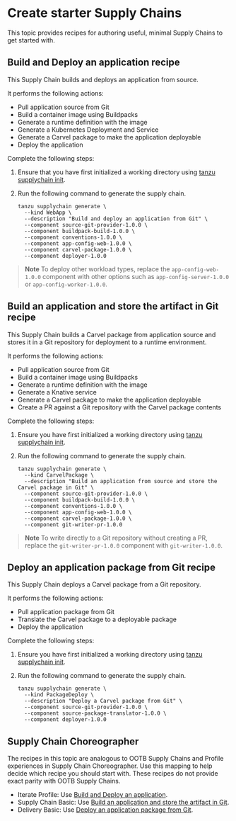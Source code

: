 # Create starter Supply Chains

This topic provides recipes for authoring useful, minimal Supply Chains to get started with.

## Build and Deploy an application recipe

This Supply Chain builds and deploys an application from source.

It performs the following actions:

- Pull application source from Git
- Build a container image using Buildpacks
- Generate a runtime definition with the image
- Generate a Kubernetes Deployment and Service
- Generate a Carvel package to make the application deployable
- Deploy the application

Complete the following steps:

1. Ensure that you have first initialized a working directory using [tanzu supplychain init](../../reference/supplychain-cli/tanzu_supplychain_init.hbs.md).

1. Run the following command to generate the supply chain.

    ```console
    tanzu supplychain generate \
      --kind WebApp \
      --description "Build and deploy an application from Git" \
      --component source-git-provider-1.0.0 \
      --component buildpack-build-1.0.0 \
      --component conventions-1.0.0 \
      --component app-config-web-1.0.0 \
      --component carvel-package-1.0.0 \
      --component deployer-1.0.0
    ```

> **Note** To deploy other workload types, replace the ``app-config-web-1.0.0`` component with other options such as `app-config-server-1.0.0 `or `app-config-worker-1.0.0`.

## Build an application and store the artifact in Git recipe

This Supply Chain builds a Carvel package from application source and stores it in a Git repository for deployment to a runtime environment.

It performs the following actions:

- Pull application source from Git
- Build a container image using Buildpacks
- Generate a runtime definition with the image
- Generate a Knative service
- Generate a Carvel package to make the application deployable
- Create a PR against a Git repository with the Carvel package contents

Complete the following steps:

1. Ensure you have first initialized a working directory using [tanzu supplychain init](../../reference/supplychain-cli/tanzu_supplychain_init.hbs.md).
2. Run the following command to generate the supply chain.

    ```console
    tanzu supplychain generate \
      --kind CarvelPackage \
      --description "Build an application from source and store the Carvel package in Git" \
      --component source-git-provider-1.0.0 \
      --component buildpack-build-1.0.0 \
      --component conventions-1.0.0 \
      --component app-config-web-1.0.0 \
      --component carvel-package-1.0.0 \
      --component git-writer-pr-1.0.0
    ```

> **Note** To write directly to a Git repository without creating a PR, replace the `git-writer-pr-1.0.0` component with `git-writer-1.0.0`.

## Deploy an application package from Git recipe

This Supply Chain deploys a Carvel package from a Git repository.

It performs the following actions:

- Pull application package from Git
- Translate the Carvel package to a deployable package
- Deploy the application

Complete the following steps:

1. Ensure you have first initialized a working directory using [tanzu supplychain init](../../reference/supplychain-cli/tanzu_supplychain_init.hbs.md).
2. Run the following command to generate the supply chain.

    ```console
    tanzu supplychain generate \
      --kind PackageDeploy \
      --description "Deploy a Carvel package from Git" \
      --component source-git-provider-1.0.0 \
      --component source-package-translator-1.0.0 \
      --component deployer-1.0.0
    ```

## Supply Chain Choreographer

The recipes in this topic are analogous to OOTB Supply Chains and Profile experiences in Supply Chain Choreographer. Use this mapping to help decide which recipe you should start with. These recipes
do not provide exact parity with OOTB Supply Chains.

- Iterate Profile: Use [Build and Deploy an application](#build-and-deploy-an-application).
- Supply Chain Basic: Use [Build an application and store the artifact in Git](#build-an-application-and-store-the-artifact-in-git).
- Delivery Basic: Use [Deploy an application package from Git](#deploy-an-application-package-from-git).
